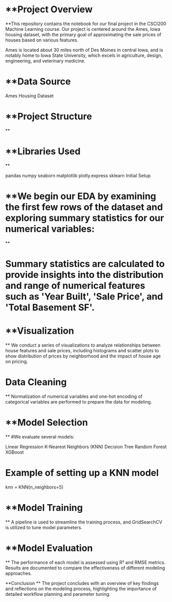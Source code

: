 # **Project Overview
**This repository contains the notebook for our final project in the CSCI200 Machine Learning course. Our project is centered around the Ames, Iowa housing dataset, with the primary goal of approximating the sale prices of houses based on various features.

Ames is located about 30 miles north of Des Moines in central Iowa, and is notably home to Iowa State University, which excels in agriculture, design, engineering, and veterinary medicine.

# **Data Source
Ames Housing Dataset

# **Project Structure
**
# **Libraries Used
**

pandas
numpy
seaborn
matplotlib
plotly.express
sklearn
Initial Setup


# **We begin our EDA by examining the first few rows of the dataset and exploring summary statistics for our numerical variables:
**

# Summary statistics are calculated to provide insights into the distribution and range of numerical features such as 'Year Built', 'Sale Price', and 'Total Basement SF'.

# **Visualization
**
We conduct a series of visualizations to analyze relationships between house features and sale prices, including histograms and scatter plots to show distribution of prices by neighborhood and the impact of house age on pricing.

# Data Cleaning
**
Normalization of numerical variables and one-hot encoding of categorical variables are performed to prepare the data for modeling.

# **Model Selection
**
#We evaluate several models:

Linear Regression
K-Nearest Neighbors (KNN)
Decision Tree
Random Forest
XGBoost

# Example of setting up a KNN model
knn = KNN(n_neighbors=5)

# **Model Training
**
A pipeline is used to streamline the training process, and GridSearchCV is utilized to tune model parameters.

# **Model Evaluation
**
The performance of each model is assessed using R² and RMSE metrics. Results are documented to compare the effectiveness of different modeling approaches.

**Conclusion
**
The project concludes with an overview of key findings and reflections on the modeling process, highlighting the importance of detailed workflow planning and parameter tuning.

